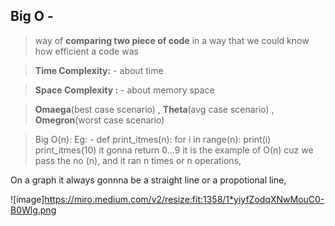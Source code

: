 ## Big O - 
>way of **comparing two piece of code** in a way that we could know how efficient a code was

>**Time Complexity:** - about time


>**Space Complexity :** - about memory space

>**Omaega**(best case scenario) , **Theta**(avg case scenario) , **Omegron**(worst case scenario)

>Big O(n):  Eg: - 
def print_itmes(n):
    for i in range(n):
        print(i)
print_itmes(10)
it gonna return 0...9 
it is the example of O(n) cuz we pass the no (n), and it ran n times or n operations,

On a graph
it always gonnna be a straight line or a propotional line,

![image]https://miro.medium.com/v2/resize:fit:1358/1*yiyfZodqXNwMouC0-B0Wlg.png